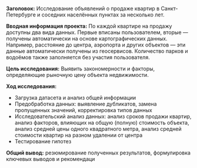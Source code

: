 **Заголовок:** Исследование объявлений о продаже квартир в Санкт-Петербурге и соседних населённых пунктах за несколько лет.

**Вводная информация проекта:** По каждой квартире на продажу доступны два вида данных. Первые вписаны пользователем, вторые — получены автоматически на основе картографических данных. Например, расстояние до центра, аэропорта и других объектов — эти данные автоматически получены из геосервисов. Количество парков и водоёмов также заполняется без участия пользователя.

**Цель исследования:** Выявить закономерности и факторы, определяющие рыночную цену объекта недвижимости.

**Ход исследования:**
* Загрузка датасета и анализ общей информации
* Предобработка данных: выявление дубликатов, замена пропущенных значений, корректировка типов данных
* Исследовательский анализ данных: анализ сроков продажи квартир, анализ факторов, влияющих на общую (полную) стоимость объекта, анализ средней цены одного квадратного метра, анализ средней стоимости квартир на разном удалении от центра
* Тестирование гипотез

**Общий вывод:** резюмирование полученных результатов, формулировка ключевых выводов и рекомендаци
